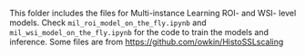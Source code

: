 This folder includes the files for Multi-instance Learning ROI- and WSI- level models.
Check `mil_roi_model_on_the_fly.ipynb` and `mil_wsi_model_on_the_fly.ipynb` for the code to train the models and inference.
Some files are from https://github.com/owkin/HistoSSLscaling
```